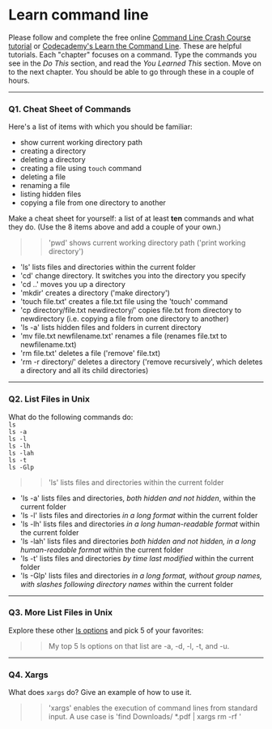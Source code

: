 # Learn command line

Please follow and complete the free online [Command Line Crash Course
tutorial](https://web.archive.org/web/20160708171659/http://cli.learncodethehardway.org/book/) or [Codecademy's Learn the Command Line](https://www.codecademy.com/learn/learn-the-command-line). These are helpful tutorials. Each "chapter" focuses on a command. Type the commands you see in the _Do This_ section, and read the _You Learned This_ section. Move on to the next chapter. You should be able to go through these in a couple of hours.

---

### Q1.  Cheat Sheet of Commands  

Here's a list of items with which you should be familiar:  
* show current working directory path 
* creating a directory 
* deleting a directory 
* creating a file using `touch` command 
* deleting a file 
* renaming a file 
* listing hidden files 
* copying a file from one directory to another  

Make a cheat sheet for yourself: a list of at least **ten** commands and what they do.  (Use the 8 items above and add a couple of your own.)  

> > 'pwd' shows current working directory path ('print working directory')
* 'ls' lists files and directories within the current folder
* 'cd' change directory. It switches you into the directory you specify
* 'cd ..' moves you up a directory
* 'mkdir' creates a directory ('make directory')
* 'touch file.txt' creates a file.txt file using the 'touch' command
* 'cp directory/file.txt newdirectory/' copies file.txt from directory to newdirectory (i.e. copying a file from one directory to another)
* 'ls -a' lists hidden files and folders in current directory
* 'mv file.txt newfilename.txt' renames a file (renames file.txt to newfilename.txt)
* 'rm file.txt' deletes a file ('remove' file.txt)
* 'rm -r directory/' deletes a directory ('remove recursively', which deletes a directory and all its child directories)

---

### Q2.  List Files in Unix   

What do the following commands do:  
`ls`  
`ls -a`  
`ls -l`  
`ls -lh`  
`ls -lah`  
`ls -t`  
`ls -Glp`  

> > 'ls' lists files and directories within the current folder
* 'ls -a' lists files and directories, *both hidden and not hidden*, within the current folder
* 'ls -l' lists files and directories *in a long format* within the current folder
* 'ls -lh' lists files and directories *in a long human-readable format* within the current folder
* 'ls -lah' lists files and directories *both hidden and not hidden, in a long human-readable format* within the current folder
* 'ls -t' lists files and directories *by time last modified* within the current folder
* 'ls -Glp' lists files and directories *in a long format, without group names, with slashes following directory names* within the current folder
---

### Q3.  More List Files in Unix  

Explore these other [ls options](http://www.techonthenet.com/unix/basic/ls.php) and pick 5 of your favorites:

> > My top 5 ls options on that list are -a, -d, -l, -t, and -u.

---

### Q4.  Xargs   

What does `xargs` do? Give an example of how to use it.

> > 'xargs' enables the execution of command lines from standard input. A use case is 'find Downloads/ *.pdf | xargs rm -rf '

 

